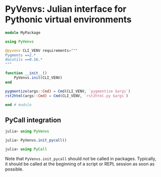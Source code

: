 # PyVenvs: Julian interface for Pythonic virtual environments

```Julia
module MyPackage

using PyVenvs

@pyvenv CLI_VENV requirements="""
Pygments ==2.*
docutils ==0.16.*
"""

function __init__()
    PyVenvs.init(CLI_VENV)
end

pygmentize(args::Cmd) = Cmd(CLI_VENV, `pygmentize $args`)
rst2html(args::Cmd) = Cmd(CLI_VENV, `rst2html.py $args`)

end # module
```

## PyCall integration

```Julia
julia> using PyVenvs

julia> PyVenvs.init_pycall()

julia> using PyCall
```

Note that `PyVenvs.init_pycall` should _not_ be called in packages.
Typically, it should be called at the beginning of a script or REPL
session as soon as possible.
